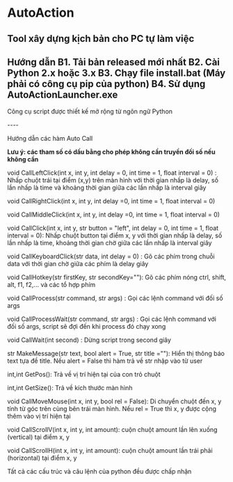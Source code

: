 # AutoAction
Tool xây dựng kịch bản cho PC tự làm việc
----
Hướng dẫn
B1. Tải bản released mới nhất
B2. Cài Python 2.x hoặc 3.x
B3. Chạy file install.bat (Máy phải có công cụ pip của python)
B4. Sử dụng AutoActionLauncher.exe
----
<p>
  Công cụ script được thiết kế mở rộng từ ngôn ngữ Python
 </p>
----
<p>Hướng dẫn các hàm Auto Call</p>
<p><b>Lưu ý: các tham số có dấu bằng cho phép không cần truyền đối số nếu không cần</b></p>
<p>void CallLeftClick(int x, int y, int delay = 0, int time = 1, float interval = 0) : Nhấp chuột trái tại điểm (x,y) trên màn hình với thời gian nhấp là delay, số lần nhấp là time và khoảng thời gian giữa các lần nhấp là interval giây</p>
<p>void CallRightClick(int x, int y, int delay =0, int time = 1, float interval = 0)</p>
<p>void CallMiddleClick(int x, int y, int delay =0, int time = 1, float interval = 0)</p>
<p>void CallClick(int x, int y, str button = "left", int delay = 0, int time = 1, float interval = 0): Nhấp chuột button tại điểm x, y với thời gian nhấp là delay, số lần nhấp là time, khoảng thời gian chờ giữa các lần nhấp là interval giây</p>
<p>void CallKeyboardClick(str data, int delay = 0) : Gõ các phím trong chuỗi data với thời gian chờ giữa các phím là delay giây</p>
<p>void CallHotkey(str firstKey, str secondKey=""): Gõ các phím nóng ctrl, shift, alt, f1, f2,... và các tổ hợp phím</p>
<p>void CallProcess(str command, str args) : Gọi các lệnh command với đối số args</p>
<p>void CallProcessWait(str command, str args) : Gọi các lệnh command với đối số args, script sẽ đợi đến khi process đó chạy xong</p>
<p>void CallWait(int second) : Dừng script trong second giây</p>
<p>str MakeMessage(str text, bool alert = True, str title =""): Hiển thị thông báo text tựa đề title. Nếu alert = False thì hàm trả về str nhập vào từ user</>
<p>int,int GetPos():  Trả về vị trí hiện tại của con trỏ chuột</p>
<p>int,int GetSize(): Trả về kích thước màn hình</p>
<p>void CallMoveMouse(int x, int y, bool rel = False): Di chuyển chuột đến x, y tính từ góc trên cùng bên trái màn hình. Nếu rel = True thì x, y được cộng thêm vào vị trí hiện tại</p>
<p>void CallScrollV(int x, int y, int amount): cuộn chuột amount lần lên xuống (vertical) tại điểm x, y</p>
<p>void CallScrollH(int x, int y, int amount): cuộn chuột amount lần trái phải (horizontal) tại điểm x, y</p>
<p>Tất cả các cấu trúc và câu lệnh của python đều được chấp nhận</p>
